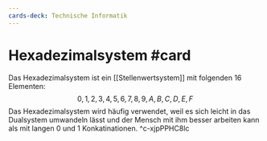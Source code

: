 ```yaml
---
cards-deck: Technische Informatik
---
```


# Hexadezimalsystem #card 
Das Hexadezimalsystem ist ein [[Stellenwertsystem]] mit folgenden 16 Elementen: $$0,1,2,3,4,5,6,7,8,9,A,B,C,D,E,F$$Das Hexadezimalsystem wird häufig verwendet, weil es sich leicht in das Dualsystem umwandeln lässt und der Mensch mit ihm besser arbeiten kann als mit langen 0 und 1 Konkatinationen.
^c-xjpPPHC8lc
